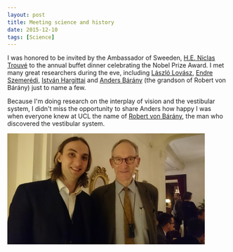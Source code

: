 ```yaml
---
layout: post
title: Meeting science and history
date: 2015-12-10
tags: [Science]
---
```


I was honored to be invited by the Ambassador of Sweeden, <a href="http://www.swedenabroad.com/hu-HU/Embassies/Budapest/Rolunk/A-Nagykovet/">H.E. Niclas Trouvé</a> to the annual buffet dinner celebrating the Nobel Prize Award. I met many great researchers during the eve, including <a href="https://en.wikipedia.org/wiki/L%C3%A1szl%C3%B3_Lov%C3%A1sz">László Lovász</a>, <a href="https://en.wikipedia.org/wiki/Endre_Szemer%C3%A9di">Endre Szemerédi</a>, <a href="http://www.amazon.com/Istv%C3%A1n-Hargittai/e/B001IR1P7G">István Hargittai</a> and <a href="https://en.wikipedia.org/wiki/Anders_B%C3%A1r%C3%A1ny">Anders Bárány</a> (the grandson of Robert von Bárány) just to name a few.

Because I'm doing research on the interplay of vision and the vestibular system, I didn't miss the opportunity to share Anders how happy I was when everyone knew at UCL the name of <a href="https://en.wikipedia.org/wiki/R%C3%B3bert_B%C3%A1r%C3%A1ny">Robert von Bárány</a>, the man who discovered the vestibular system.

![Anders Barany and me](/public/img/12316294_1120540924652737_8749525795079985054_n.jpg)
